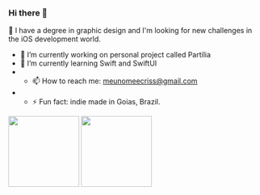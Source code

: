 ### Hi there 👋

🤠 I have a degree in graphic design and I'm looking for new challenges in the iOS development world.

- 🔭 I’m currently working on personal project called Partília
- 🌱 I’m currently learning Swift and SwiftUI
- - 📫 How to reach me: meunomeecriss@gmail.com
- - ⚡ Fun fact: indie made in Goias, Brazil.
<!--- 👯 I’m looking to collaborate on ...
- 🤔 I’m looking for help with ...
- 💬 Ask me about ... 
- 😄 Pronouns: ... -->




<div>
  <img height="140px" src="https://github-readme-stats.vercel.app/api?username=meunomeecris"/>
  <img height="140px" src="https://github-readme-stats.vercel.app/api/top-langs/?username=meunomeecris"/>
</div> 
